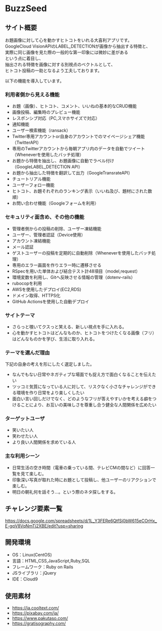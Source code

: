# BuzzSeed

## サイト概要
お題画像に対して心を動かすヒトコトをいれる大喜利アプリです。  
GoogleCloud VisionAPIのLABEL_DETECTIONが画像から抽出する特徴と、  
実際に同じ画像を見た際の一般的な第一印象には微妙に差がある  
という点に着目し、  
抽出される特徴を画像に対する別視点のベクトルとして、  
ヒトコト投稿の一助となるよう工夫しております。  

以下の機能を導入しています。

### 利用者側から見える機能
- お題（画像）、ヒトコト、コメント、いいねの基本的なCRUD機能
- 画像投稿、編集時のプレビュー機能
- レスポンシブ対応（PC,スマホサイズで対応）
- 通知機能
- ユーザー検索機能（ransack）
- Twitter専用アカウントor自身のアカウントでのマイページシェア機能（TwitterAPI）
- 専用のTwitterアカウントから毎朝アプリ内のデータを自動でツイート（Wheneverを使用したバッチ処理）
- お題から特徴を抽出し、お題画像に自動でラベル付け（GoogleLABEL_DETECTION API）
- お題から抽出した特徴を翻訳して出力（GoogleTransrateAPI）
- チュートリアル機能
- ユーザーフォロー機能
- ヒトコト、お題それぞれのランキング表示（いいね及び、題材にされた数順）
- お問い合わせ機能（Googleフォームを利用）

### セキュリティ面含め、その他の機能
- 管理者側からの投稿の削除、ユーザー凍結機能
- ユーザー、管理者認証（Device使用）
- アカウント凍結機能
- メール認証
- ゲストユーザーの投稿を定期的に自動削除（Wheneverを使用したバッチ処理）
- 専用のエラー画面を作りエラー時に遷移させる
- RSpecを用いた単体および結合テスト計48項目（model,request）
- 環境変数を利用し、Gitへ反映させる情報の管理（dotenv-rails）
- rubocopを利用
- AWSを使用したデプロイ(EC2,RDS)
- ドメイン取得、HTTPS化
- GitHub Actionsを使用した自動デプロイ

### サイトテーマ
- さらっと覗いてクスっと笑える、新しい視点を手に入れる。
- 心を動かすヒトコトはどんなものか、ヒトコトをつけたくなる画像（フリ）はどんなものかを学び、生活に取り入れる。

### テーマを選んだ理由
下記の自身の考えを形にしたく選定しました。
+ なんでもない日常やネガティブな場面でも捉え方で面白くなることを伝えたい
+ ツッコミ気質になっている人に対して、リスクなく小さなチャレンジができる環境を作り日常をより楽しくしたい
+ 面白い言い回しだけでなく、どのようなフリが答えやすいかを考える癖をつけることにより、お互いの美味しさを尊重し合う健全な人間関係を広めたい

### ターゲットユーザ
- 笑いたい人
- 笑わせたい人
- より良い人間関係を求めている人

### 主な利用シーン
- 日常生活の空き時間（電車の乗っている間、テレビCMの間など）に回答一覧を見て楽しむ。
- 印象深い写真が取れた時にお題として投稿し、他ユーザーのリアクションで楽しむ。
- 明日の朝礼何を話そう…。という際のネタ探しをする。


## チャレンジ要素一覧
https://docs.google.com/spreadsheets/d/1L_Y3FERe6QtfSj0bW615eCOrHx_E-gqV8VqNmTj2XBE/edit?usp=sharing

## 開発環境
- OS：Linux(CentOS)
- 言語：HTML,CSS,JavaScript,Ruby,SQL
- フレームワーク：Ruby on Rails
- JSライブラリ：jQuery
- IDE：Cloud9

## 使用素材
- https://ja.cooltext.com/
- https://pixabay.com/ja/
- https://www.pakutaso.com/
- https://gratisography.com/
